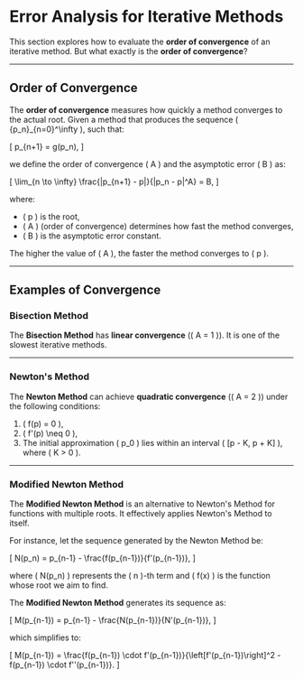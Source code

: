 
# Error Analysis for Iterative Methods

This section explores how to evaluate the **order of convergence** of an iterative method. But what exactly is the **order of convergence**?

---

## Order of Convergence

The **order of convergence** measures how quickly a method converges to the actual root. Given a method that produces the sequence \( \{p_n\}_{n=0}^\infty \), such that:

\[
p_{n+1} = g(p_n),
\]

we define the order of convergence \( A \) and the asymptotic error \( B \) as:

\[
\lim_{n \to \infty} \frac{|p_{n+1} - p|}{|p_n - p|^A} = B,
\]

where:
- \( p \) is the root,
- \( A \) (order of convergence) determines how fast the method converges,
- \( B \) is the asymptotic error constant.

The higher the value of \( A \), the faster the method converges to \( p \). 

---

## Examples of Convergence

### Bisection Method
The **Bisection Method** has **linear convergence** (\( A = 1 \)). It is one of the slowest iterative methods.

---

### Newton's Method
The **Newton Method** can achieve **quadratic convergence** (\( A = 2 \)) under the following conditions:
1. \( f(p) = 0 \),
2. \( f'(p) \neq 0 \),
3. The initial approximation \( p_0 \) lies within an interval \( [p - K, p + K] \), where \( K > 0 \).

---

### Modified Newton Method
The **Modified Newton Method** is an alternative to Newton's Method for functions with multiple roots. It effectively applies Newton's Method to itself.

For instance, let the sequence generated by the Newton Method be:

\[
N(p_n) = p_{n-1} - \frac{f(p_{n-1})}{f'(p_{n-1})},
\]

where \( N(p_n) \) represents the \( n \)-th term and \( f(x) \) is the function whose root we aim to find.

The **Modified Newton Method** generates its sequence as:

\[
M(p_{n-1}) = p_{n-1} - \frac{N(p_{n-1})}{N'(p_{n-1})},
\]

which simplifies to:

\[
M(p_{n-1}) = \frac{f(p_{n-1}) \cdot f'(p_{n-1})}{\left[f'(p_{n-1})\right]^2 - f(p_{n-1}) \cdot f''(p_{n-1})}.
\]
